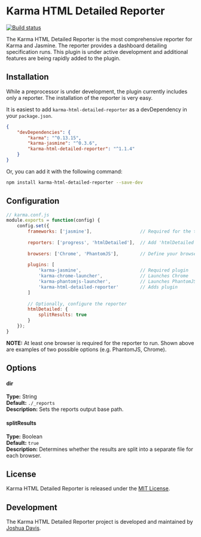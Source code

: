 # Karma HTML Detailed Reporter

[![Build status](https://ci.appveyor.com/api/projects/status/jmewfgra4pcnam0n?svg=true)](https://ci.appveyor.com/project/a11smiles/gulp-config-transform)

The Karma HTML Detailed Reporter is the most comprehensive reporter for Karma and Jasmine.  The reporter provides a dashboard detailing specification runs.  This plugin is under active development and additional features are being rapidly added to the plugin. 

## Installation
While a preprocessor is under development, the plugin currently includes only a reporter.
The installation of the reporter is very easy.

It is easiest to add `karma-html-detailed-reporter` as a devDependency in your `package.json`.
```json
{
    "devDependencies": {
        "karma": "^0.13.15",
        "karma-jasmine": "^0.3.6",
        "karma-html-detailed-reporter": "^1.1.4"
    }
}
```
Or, you can add it with the following command:
```bash
npm install karma-html-detailed-reporter --save-dev
```

## Configuration
```javascript
// karma.conf.js
module.exports = function(config) {
    config.set({
        frameworks: ['jasmine'],                  // Required for the test runner
        
        reporters: ['progress', 'htmlDetailed'],  // Add 'htmlDetailed' as a reporter
        
        browsers: ['Chrome', 'PhantomJS'],        // Define your browser(s)
        
        plugins: [			   
            'karma-jasmine',                      // Required plugin
            'karma-chrome-launcher',              // Launches Chrome
            'karma-phantomjs-launcher',           // Launches PhantomJS
            'karma-html-detailed-reporter'        // Adds plugin
        ]
    
        // Optionally, configure the reporter
        htmlDetailed: {
            splitResults: true
        }
    });
}
```

**NOTE:** At least one browser is required for the reporter to run.  Shown above are examples of two possible options (e.g. PhantomJS, Chrome).
         
## Options
#### dir
**Type:** String  
**Default:** `./_reports`  
**Description:** Sets the reports output base path.  

#### splitResults
**Type:** Boolean  
**Default:** `true`  
**Description:** Determines whether the results are split into a separate file for each browser.  

## License
Karma HTML Detailed Reporter is released under the [MIT License](http://www.opensource.org/licenses/MIT).

## Development
The Karma HTML Detailed Reporter project is developed and maintained by [Joshua Davis](http://jdav.is).